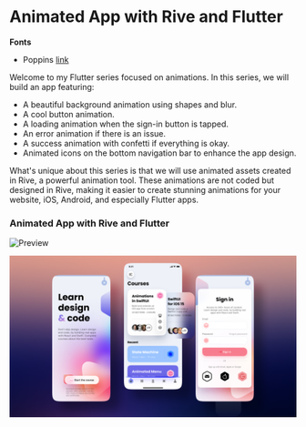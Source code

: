 # Animated App with Rive and Flutter

**Fonts**

- Poppins [link](https://fonts.google.com/specimen/Poppins)

Welcome to my Flutter series focused on animations. In this series, we will build an app featuring:

- A beautiful background animation using shapes and blur.
- A cool button animation.
- A loading animation when the sign-in button is tapped.
- An error animation if there is an issue.
- A success animation with confetti if everything is okay.
- Animated icons on the bottom navigation bar to enhance the app design.

What's unique about this series is that we will use animated assets created in Rive, a powerful animation tool. These animations are not coded but designed in Rive, making it easier to create stunning animations for your website, iOS, Android, and especially Flutter apps.

### Animated App with Rive and Flutter

![Preview](/gif.gif)

![App UI](/ui.png)
